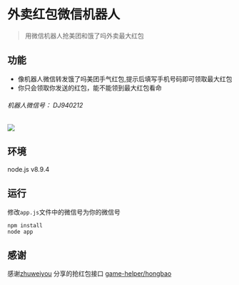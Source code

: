 # 外卖红包微信机器人
> 用微信机器人抢美团和饿了吗外卖最大红包

## 功能
- 像机器人微信转发饿了吗美团手气红包,提示后填写手机号码即可领取最大红包
- 你只会领取你发送的红包，能不能领到最大红包看命

###### 机器人微信号： DJ940212
![](http://ovs5x36k4.bkt.clouddn.com/QQ20180227-0.png?imageView2/2/w/400)

## 环境
node.js v8.9.4

## 运行
修改`app.js`文件中的微信号为你的微信号
```
npm install
node app
```

## 感谢

感谢[zhuweiyou](https://github.com/zhuweiyou) 分享的抢红包接口
[game-helper/hongbao](https://github.com/game-helper/hongbao)
